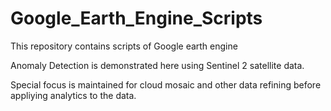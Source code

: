 # Google_Earth_Engine_Scripts
This repository contains scripts of Google earth engine

Anomaly Detection is demonstrated here using Sentinel 2 satellite data.

Special focus is maintained for cloud mosaic and other data refining before appliying analytics to the data.